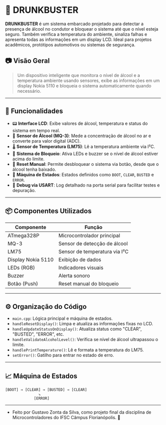 # 🛑 DRUNKBUSTER

**DRUNKBUSTER** é um sistema embarcado projetado para detectar a presença de álcool no condutor e bloquear o sistema até que o nível esteja seguro. Também verifica a temperatura do ambiente, sinaliza falhas e apresenta todas as informações em um display LCD. Ideal para projetos acadêmicos, protótipos automotivos ou sistemas de segurança.

## 📷 Visão Geral

> Um dispositivo inteligente que monitora o nível de álcool e a temperatura ambiente usando sensores, exibe as informações em um display Nokia 5110 e bloqueia o sistema automaticamente quando necessário.

---

## 🧠 Funcionalidades

- 📟 **Interface LCD**: Exibe valores de álcool, temperatura e status do sistema em tempo real.
- 🧪 **Sensor de Álcool (MQ-3)**: Mede a concentração de álcool no ar e converte para valor digital (ADC).
- 🌡️ **Sensor de Temperatura (LM75)**: Lê a temperatura ambiente via I²C.
- 🚨 **Sistema de Bloqueio**: Ativa LEDs e buzzer se o nível de álcool estiver acima do limite.
- 🔄 **Reset Manual**: Permite desbloquear o sistema via botão, desde que o álcool tenha baixado.
- 🧩 **Máquina de Estados**: Estados definidos como `BOOT`, `CLEAR`, `BUSTED` e `ERROR`.
- 🐞 **Debug via USART**: Log detalhado na porta serial para facilitar testes e depuração.

---

## 📦 Componentes Utilizados

| Componente        | Função                          |
|-------------------|----------------------------------|
| ATmega328P        | Microcontrolador principal       |
| MQ-3              | Sensor de detecção de álcool     |
| LM75              | Sensor de temperatura via I²C    |
| Display Nokia 5110| Exibição de dados                |
| LEDs (RGB)        | Indicadores visuais              |
| Buzzer            | Alerta sonoro                    |
| Botão (Push)      | Reset manual do bloqueio         |

---

## ⚙️ Organização do Código

- `main.cpp`: Lógica principal e máquina de estados.
- `handleResetDisplay()`: Limpa e atualiza as informações fixas no LCD.
- `handleUpdateStatusOnDisplay()`: Atualiza status como "CLEAR", "BUSTED", "ERROR", etc.
- `handleValidateAlcoholLevel()`: Verifica se nível de álcool ultrapassou o limite.
- `handlePrintTemperature()`: Lê e formata a temperatura do LM75.
- `setError()`: Gatilho para entrar no estado de erro.

---

## 📈 Máquina de Estados

```text
[BOOT] → [CLEAR] → [BUSTED] → [CLEAR]
               ↘
             [ERROR]
```
---
- Feito por Gustavo Zonta da Silva, como projeto final da disciplina de Microcontroladores do IFSC Câmpus Florianópolis. 🚀
